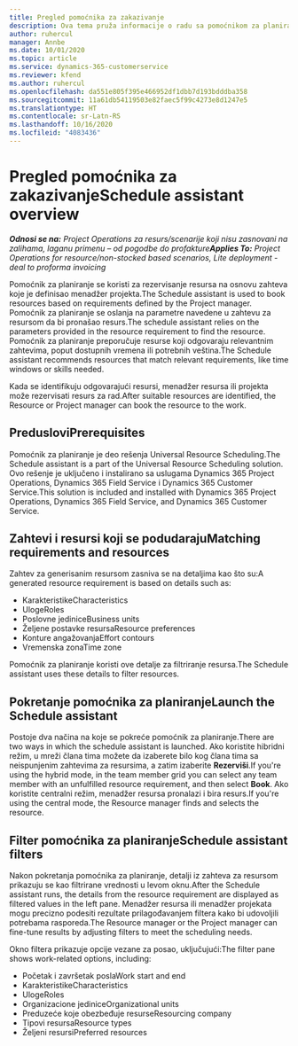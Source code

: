 ```yaml
---
title: Pregled pomoćnika za zakazivanje
description: Ova tema pruža informacije o radu sa pomoćnikom za planiranje radi rezervisanja resursa.
author: ruhercul
manager: Annbe
ms.date: 10/01/2020
ms.topic: article
ms.service: dynamics-365-customerservice
ms.reviewer: kfend
ms.author: ruhercul
ms.openlocfilehash: da551e805f395e466952df1dbb7d193bdddba358
ms.sourcegitcommit: 11a61db54119503e82faec5f99c4273e8d1247e5
ms.translationtype: HT
ms.contentlocale: sr-Latn-RS
ms.lasthandoff: 10/16/2020
ms.locfileid: "4083436"
---
```

# <a name="schedule-assistant-overview"></a><span data-ttu-id="78c1e-103">Pregled pomoćnika za zakazivanje</span><span class="sxs-lookup"><span data-stu-id="78c1e-103">Schedule assistant overview</span></span>

<span data-ttu-id="78c1e-104">_**Odnosi se na:** Project Operations za resurs/scenarije koji nisu zasnovani na zalihama, laganu primenu – od pogodbe do profakture_</span><span class="sxs-lookup"><span data-stu-id="78c1e-104">_**Applies To:** Project Operations for resource/non-stocked based scenarios, Lite deployment - deal to proforma invoicing_</span></span>

<span data-ttu-id="78c1e-105">Pomoćnik za planiranje se koristi za rezervisanje resursa na osnovu zahteva koje je definisao menadžer projekta.</span><span class="sxs-lookup"><span data-stu-id="78c1e-105">The Schedule assistant is used to book resources based on requirements defined by the Project manager.</span></span> <span data-ttu-id="78c1e-106">Pomoćnik za planiranje se oslanja na parametre navedene u zahtevu za resursom da bi pronašao resurs.</span><span class="sxs-lookup"><span data-stu-id="78c1e-106">The schedule assistant relies on the parameters provided in the resource requirement to find the resource.</span></span> <span data-ttu-id="78c1e-107">Pomoćnik za planiranje preporučuje resurse koji odgovaraju relevantnim zahtevima, poput dostupnih vremena ili potrebnih veština.</span><span class="sxs-lookup"><span data-stu-id="78c1e-107">The Schedule assistant recommends resources that match relevant requirements, like time windows or skills needed.</span></span>

<span data-ttu-id="78c1e-108">Kada se identifikuju odgovarajući resursi, menadžer resursa ili projekta može rezervisati resurs za rad.</span><span class="sxs-lookup"><span data-stu-id="78c1e-108">After suitable resources are identified, the Resource or Project manager can book the resource to the work.</span></span>

## <a name="prerequisites"></a><span data-ttu-id="78c1e-109">Preduslovi</span><span class="sxs-lookup"><span data-stu-id="78c1e-109">Prerequisites</span></span>

<span data-ttu-id="78c1e-110">Pomoćnik za planiranje je deo rešenja Universal Resource Scheduling.</span><span class="sxs-lookup"><span data-stu-id="78c1e-110">The Schedule assistant is a part of the Universal Resource Scheduling solution.</span></span> <span data-ttu-id="78c1e-111">Ovo rešenje je uključeno i instalirano sa uslugama Dynamics 365 Project Operations, Dynamics 365 Field Service i Dynamics 365 Customer Service.</span><span class="sxs-lookup"><span data-stu-id="78c1e-111">This solution is included and installed with Dynamics 365 Project Operations, Dynamics 365 Field Service, and Dynamics 365 Customer Service.</span></span>

## <a name="matching-requirements-and-resources"></a><span data-ttu-id="78c1e-112">Zahtevi i resursi koji se podudaraju</span><span class="sxs-lookup"><span data-stu-id="78c1e-112">Matching requirements and resources</span></span>

<span data-ttu-id="78c1e-113">Zahtev za generisanim resursom zasniva se na detaljima kao što su:</span><span class="sxs-lookup"><span data-stu-id="78c1e-113">A generated resource requirement is based on details such as:</span></span>

-   <span data-ttu-id="78c1e-114">Karakteristike</span><span class="sxs-lookup"><span data-stu-id="78c1e-114">Characteristics</span></span>
-   <span data-ttu-id="78c1e-115">Uloge</span><span class="sxs-lookup"><span data-stu-id="78c1e-115">Roles</span></span>
-   <span data-ttu-id="78c1e-116">Poslovne jedinice</span><span class="sxs-lookup"><span data-stu-id="78c1e-116">Business units</span></span>
-   <span data-ttu-id="78c1e-117">Željene postavke resursa</span><span class="sxs-lookup"><span data-stu-id="78c1e-117">Resource preferences</span></span>
-   <span data-ttu-id="78c1e-118">Konture angažovanja</span><span class="sxs-lookup"><span data-stu-id="78c1e-118">Effort contours</span></span>
-   <span data-ttu-id="78c1e-119">Vremenska zona</span><span class="sxs-lookup"><span data-stu-id="78c1e-119">Time zone</span></span>

<span data-ttu-id="78c1e-120">Pomoćnik za planiranje koristi ove detalje za filtriranje resursa.</span><span class="sxs-lookup"><span data-stu-id="78c1e-120">The Schedule assistant uses these details to filter resources.</span></span>

## <a name="launch-the-schedule-assistant"></a><span data-ttu-id="78c1e-121">Pokretanje pomoćnika za planiranje</span><span class="sxs-lookup"><span data-stu-id="78c1e-121">Launch the Schedule assistant</span></span>

<span data-ttu-id="78c1e-122">Postoje dva načina na koje se pokreće pomoćnik za planiranje.</span><span class="sxs-lookup"><span data-stu-id="78c1e-122">There are two ways in which the schedule assistant is launched.</span></span> <span data-ttu-id="78c1e-123">Ako koristite hibridni režim, u mreži člana tima možete da izaberete bilo kog člana tima sa neispunjenim zahtevima za resursima, a zatim izaberite **Rezerviši**.</span><span class="sxs-lookup"><span data-stu-id="78c1e-123">If you're using the hybrid mode, in the team member grid you can select any team member with an unfulfilled resource requirement, and then select **Book**.</span></span> <span data-ttu-id="78c1e-124">Ako koristite centralni režim, menadžer resursa pronalazi i bira resurs.</span><span class="sxs-lookup"><span data-stu-id="78c1e-124">If you're using the central mode, the Resource manager finds and selects the resource.</span></span>

## <a name="schedule-assistant-filters"></a><span data-ttu-id="78c1e-125">Filter pomoćnika za planiranje</span><span class="sxs-lookup"><span data-stu-id="78c1e-125">Schedule assistant filters</span></span>

<span data-ttu-id="78c1e-126">Nakon pokretanja pomoćnika za planiranje, detalji iz zahteva za resursom prikazuju se kao filtrirane vrednosti u levom oknu.</span><span class="sxs-lookup"><span data-stu-id="78c1e-126">After the Schedule assistant runs, the details from the resource requirement are displayed as filtered values in the left pane.</span></span> <span data-ttu-id="78c1e-127">Menadžer resursa ili menadžer projekata mogu precizno podesiti rezultate prilagođavanjem filtera kako bi udovoljili potrebama rasporeda.</span><span class="sxs-lookup"><span data-stu-id="78c1e-127">The Resource manager or the Project manager can fine-tune results by adjusting filters to meet the scheduling needs.</span></span>

<span data-ttu-id="78c1e-128">Okno filtera prikazuje opcije vezane za posao, uključujući:</span><span class="sxs-lookup"><span data-stu-id="78c1e-128">The filter pane shows work-related options, including:</span></span>

-   <span data-ttu-id="78c1e-129">Početak i završetak posla</span><span class="sxs-lookup"><span data-stu-id="78c1e-129">Work start and end</span></span>
-   <span data-ttu-id="78c1e-130">Karakteristike</span><span class="sxs-lookup"><span data-stu-id="78c1e-130">Characteristics</span></span>
-   <span data-ttu-id="78c1e-131">Uloge</span><span class="sxs-lookup"><span data-stu-id="78c1e-131">Roles</span></span>
-   <span data-ttu-id="78c1e-132">Organizacione jedinice</span><span class="sxs-lookup"><span data-stu-id="78c1e-132">Organizational units</span></span>
-   <span data-ttu-id="78c1e-133">Preduzeće koje obezbeđuje resurse</span><span class="sxs-lookup"><span data-stu-id="78c1e-133">Resourcing company</span></span>
-   <span data-ttu-id="78c1e-134">Tipovi resursa</span><span class="sxs-lookup"><span data-stu-id="78c1e-134">Resource types</span></span>
-   <span data-ttu-id="78c1e-135">Željeni resursi</span><span class="sxs-lookup"><span data-stu-id="78c1e-135">Preferred resources</span></span>
